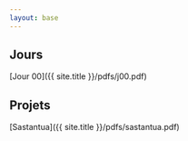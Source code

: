 ```yaml
---
layout: base
---
```


## Jours

[Jour 00]({{ site.title }}/pdfs/j00.pdf)

## Projets

[Sastantua]({{ site.title }}/pdfs/sastantua.pdf)

